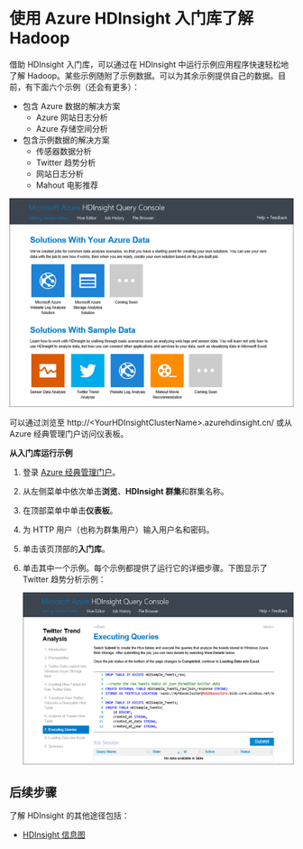 <!-- not suitable for Mooncake -->

<properties
   pageTitle="使用示例库了解 HDInsight 中的 Hadoop | Azure"
   description="通过从 HDInsight 入门库运行示例应用程序快速了解 Hadoop。使用示例数据，或提供自己的数据。"
   services="hdinsight"
   documentationCenter=""
   tags="azure-portal"
   authors="mumian"
   manager="paulettm"
   editor="cgronlun"/>

<tags
	ms.service="hdinsight"
	ms.date="10/21/2016"
	wacn.date="02/14/2017"/>

# 使用 Azure HDInsight 入门库了解 Hadoop

借助 HDInsight 入门库，可以通过在 HDInsight 中运行示例应用程序快速轻松地了解 Hadoop。某些示例随附了示例数据。可以为其余示例提供自己的数据。目前，有下面六个示例（还会有更多）：

- 包含 Azure 数据的解决方案
	- Azure 网站日志分析
	- Azure 存储空间分析
- 包含示例数据的解决方案
	- 传感器数据分析
	- Twitter 趋势分析
	- 网站日志分析
	- Mahout 电影推荐

![包括示例数据的 HDInsight Hadoop、Storm 和 HBase 入门库解决方案。][hdinsight.sample.gallery]

可以通过浏览至 http://\<YourHDInsightClusterName\>.azurehdinsight.cn/ 或从 Azure 经典管理门户访问仪表板。

**从入门库运行示例**

1. 登录 [Azure 经典管理门户][azure.portal]。
2. 从左侧菜单中依次单击**浏览**、**HDInsight 群集**和群集名称。
3. 在顶部菜单中单击**仪表板**。
4. 为 HTTP 用户（也称为群集用户）输入用户名和密码。
6. 单击该页顶部的**入门库**。
7. 单击其中一个示例。每个示例都提供了运行它的详细步骤。下图显示了 Twitter 趋势分析示例：

	![HDInsight Twitter 趋势分析示例][hdinsight.twitter.sample]

## 后续步骤
了解 HDInsight 的其他途径包括：

- [HDInsight 信息图][hdinsight.infographic]

<!--Image references-->
[hdinsight.sample.gallery]: ./media/hdinsight-learn-hadoop-use-sample-gallery/HDInsight-Getting-Started-Gallery.png
[hdinsight.twitter.sample]: ./media/hdinsight-learn-hadoop-use-sample-gallery/HDInsight-Twitter-Trend-Analysis-sample.png

<!--Link references-->
[hdinsight.learn.map]: /documentation/articles/hdinsight-learn-map
[hdinsight.infographic]: http://go.microsoft.com/fwlink/?linkid=523960
[azure.portal]: https://manage.windowsazure.cn

<!---HONumber=Mooncake_Quality_Review_1202_2016-->